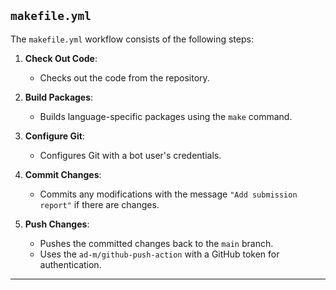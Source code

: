 ## `makefile.yml`

The `makefile.yml` workflow consists of the following steps:

1. **Check Out Code**:
   - Checks out the code from the repository.

2. **Build Packages**:
   - Builds language-specific packages using the `make` command.

3. **Configure Git**:
   - Configures Git with a bot user's credentials.

4. **Commit Changes**:
   - Commits any modifications with the message `"Add submission report"` if there are changes.

5. **Push Changes**:
   - Pushes the committed changes back to the `main` branch.
   - Uses the `ad-m/github-push-action` with a GitHub token for authentication.

---

